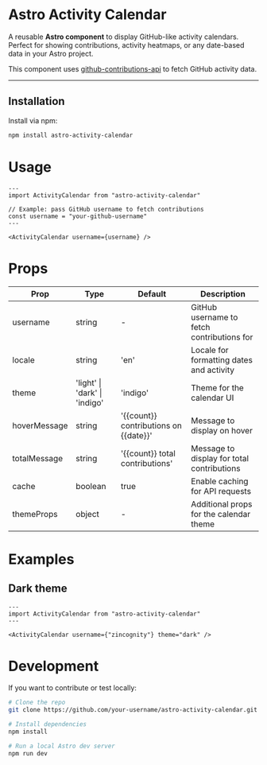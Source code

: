 # Astro Activity Calendar

A reusable **Astro component** to display GitHub-like activity calendars.
Perfect for showing contributions, activity heatmaps, or any date-based data in
your Astro project.

This component uses
[github-contributions-api](https://github.com/grubersjoe/github-contributions-api)
to fetch GitHub activity data.

---

## Installation

Install via npm:

```bash
npm install astro-activity-calendar
```

# Usage

```astro
---
import ActivityCalendar from "astro-activity-calendar"

// Example: pass GitHub username to fetch contributions
const username = "your-github-username"
---

<ActivityCalendar username={username} />
```

# Props

| Prop         | Type                          | Default                               | Description                                |
| ------------ | ----------------------------- | ------------------------------------- | ------------------------------------------ |
| username     | string                        | -                                     | GitHub username to fetch contributions for |
| locale       | string                        | 'en'                                  | Locale for formatting dates and activity   |
| theme        | 'light' \| 'dark' \| 'indigo' | 'indigo'                              | Theme for the calendar UI                  |
| hoverMessage | string                        | '{{count}} contributions on {{date}}' | Message to display on hover                |
| totalMessage | string                        | '{{count}} total contributions'       | Message to display for total contributions |
| cache        | boolean                       | true                                  | Enable caching for API requests            |
| themeProps   | object                        | -                                     | Additional props for the calendar theme    |

# Examples

## Dark theme

```astro
---
import ActivityCalendar from "astro-activity-calendar"
---

<ActivityCalendar username={"zincognity"} theme="dark" />
```

# Development

If you want to contribute or test locally:

```bash
# Clone the repo
git clone https://github.com/your-username/astro-activity-calendar.git

# Install dependencies
npm install

# Run a local Astro dev server
npm run dev
```
